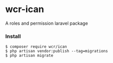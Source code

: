 # wcr-ican
A roles and permission laravel package

### Install
```
$ composer require wcr/ican
$ php artisan vendor:publish --tag=migrations
$ php artisan migrate
```
